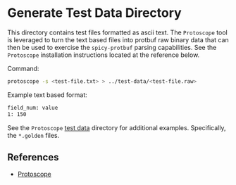 # Generate Test Data Directory

This directory contains test files formatted as ascii text.  The `Protoscope` tool is leveraged to turn the text based files into protbuf raw binary data that can then be used to exercise the `spicy-protbuf` parsing capabilities.  See the `Protoscope` installation instructions located at the reference below.

Command:
```bash
protoscope -s <test-file.txt> > ../test-data/<test-file.raw>
```

Example text based format:
```bash
field_num: value
1: 150
```
See the `Protoscope` [test data](https://github.com/protocolbuffers/protoscope/tree/main/testdata) directory for additional examples.  Specifically, the `*.golden` files.

## References

* [Protoscope](https://github.com/protocolbuffers/protoscope)
